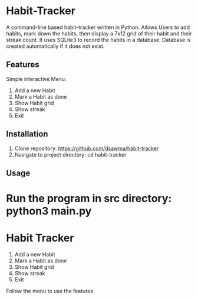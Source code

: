 # Habit-Tracker

A command-line based habit-tracker written in Python.
Allows Users to add habits, mark down the habits, then display
a 7x12 grid of their habit and their streak count.
It uses SQLite3 to record the habits in a database.
Database is created automatically if it does not exist.

## Features

Simple interactive Menu:

1. Add a new Habit
2. Mark a Habit as done
3. Show Habit grid
4. Show streak
5. Exit

## Installation

1. Clone repository: https://github.com/dsawma/habit-tracker
2. Navigate to project directory: cd habit-tracker

## Usage

# Run the program in src directory: python3 main.py

# Habit Tracker

1. Add a new Habit
2. Mark a Habit as done
3. Show Habit grid
4. Show streak
5. Exit

Follow the menu to use the features
